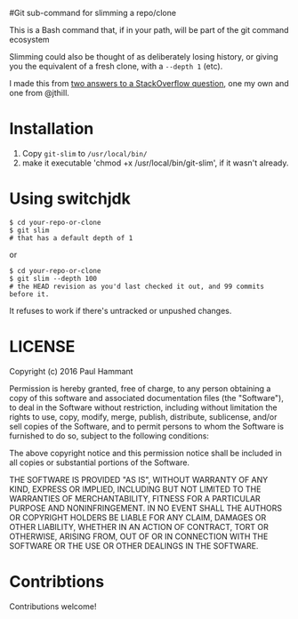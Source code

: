 #Git sub-command for slimming a repo/clone

This is a Bash command that, if in your path, will be part of the git command ecosystem

Slimming could also be thought of as deliberately losing history, or giving you the equivalent of
a fresh clone, with a `--depth 1` (etc).

I made this from [two answers to a StackOverflow question](http://stackoverflow.com/questions/38171899/how-to-reduce-the-depth-of-an-existing-git-clone), one my own and one from @jthill.

# Installation

1. Copy `git-slim` to `/usr/local/bin/`
2. make it executable 'chmod +x /usr/local/bin/git-slim', if it wasn't already.

# Using switchjdk

```
$ cd your-repo-or-clone
$ git slim
# that has a default depth of 1
```

or

```
$ cd your-repo-or-clone
$ git slim --depth 100
# the HEAD revision as you'd last checked it out, and 99 commits before it.
```

It refuses to work if there's untracked or unpushed changes.

# LICENSE

Copyright (c) 2016 Paul Hammant

Permission is hereby granted, free of charge, to any person obtaining a copy of this software and associated documentation files (the "Software"), to deal in the Software without restriction, including without limitation the rights to use, copy, modify, merge, publish, distribute, sublicense, and/or sell copies of the Software, and to permit persons to whom the Software is furnished to do so, subject to the following conditions:

The above copyright notice and this permission notice shall be included in all copies or substantial portions of the Software.

THE SOFTWARE IS PROVIDED "AS IS", WITHOUT WARRANTY OF ANY KIND, EXPRESS OR IMPLIED, INCLUDING BUT NOT LIMITED TO THE WARRANTIES OF MERCHANTABILITY, FITNESS FOR A PARTICULAR PURPOSE AND NONINFRINGEMENT. IN NO EVENT SHALL THE AUTHORS OR COPYRIGHT HOLDERS BE LIABLE FOR ANY CLAIM, DAMAGES OR OTHER LIABILITY, WHETHER IN AN ACTION OF CONTRACT, TORT OR OTHERWISE, ARISING FROM, OUT OF OR IN CONNECTION WITH THE SOFTWARE OR THE USE OR OTHER DEALINGS IN THE SOFTWARE.

# Contribtions

Contributions welcome!
